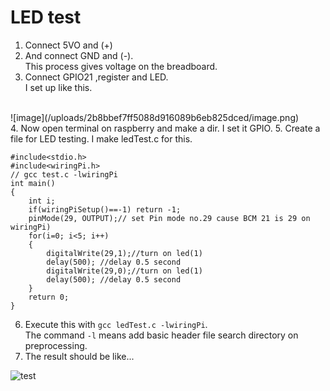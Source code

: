 # LED test

1. Connect 5VO and (+)
2. And connect GND and (-).<br>This process gives voltage on the breadboard.
3. Connect GPIO21 ,register and LED.<br>I set up like this.
<br>
![image](/uploads/2b8bbef7ff5088d916089b6eb825dced/image.png)
<br>
4. Now open terminal on raspberry and make a dir. I set it GPIO.
5. Create a file for LED testing. I make ledTest.c for this.

```
#include<stdio.h>
#include<wiringPi.h>
// gcc test.c -lwiringPi
int main()
{
	int i;
	if(wiringPiSetup()==-1) return -1;
	pinMode(29, OUTPUT);// set Pin mode no.29 cause BCM 21 is 29 on wiringPi)
	for(i=0; i<5; i++)
	{
		digitalWrite(29,1);//turn on led(1)
		delay(500); //delay 0.5 second
		digitalWrite(29,0);//turn on led(1)
		delay(500); //delay 0.5 second
	}
	return 0;
}
```
6. Execute this with `gcc ledTest.c -lwiringPi`.<br>The command `-l` means add basic header file search directory on preprocessing.
7. The result should be like...

![test](/uploads/b2a5cb285b502fd8bc910d2b8648ca39/test.gif)





